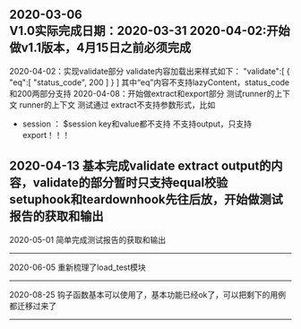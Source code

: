 2020-03-06  
V1.0实际完成日期：2020-03-31
2020-04-02:开始做v1.1版本，4月15日之前必须完成
-----------------------------------------------------------------------------

2020-04-02：实现validate部分 validate内容加载出来样式如下：
"validate":[
    {
        "eq":[
            "status_code",
            200
        ]
    }
]
其中“eq”内容不支持lazyContent，status_code和200两部分支持
2020-04-08：开始做extract和export部分 测试runner的上下文
runner的上下文 测试通过
extract不支持参数形式，比如
- session ： $session
key和value都不支持
不支持output，只支持export！！！

2020-04-13 基本完成validate extract output的内容，validate的部分暂时只支持equal校验
setuphook和teardownhook先往后放，开始做测试报告的获取和输出
-----------------------------------------------------------------------------

2020-05-01 简单完成测试报告的获取和输出

-----------------------------------------------------------------------------

2020-06-05 重新梳理了load_test模块

-----------------------------------------------------------------------------

2020-08-25 钩子函数基本可以使用了，基本功能已经ok了，可以把剩下的用例都迁移过来了

-----------------------------------------------------------------------------